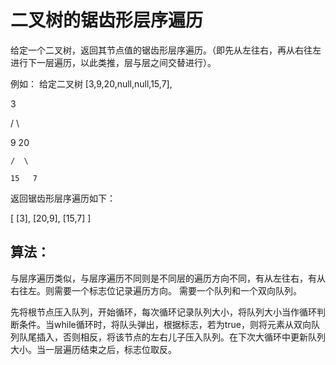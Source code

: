 # 二叉树的锯齿形层序遍历
给定一个二叉树，返回其节点值的锯齿形层序遍历。（即先从左往右，再从右往左进行下一层遍历，以此类推，层与层之间交替进行）。

例如：
给定二叉树 [3,9,20,null,null,15,7],

3

   / \

  9  20

    /  \

    15   7

返回锯齿形层序遍历如下：

[
  [3],
  [20,9],
  [15,7]
]
## 算法：
与层序遍历类似，与层序遍历不同则是不同层的遍历方向不同，有从左往右，有从右往左。则需要一个标志位记录遍历方向。
需要一个队列和一个双向队列。

先将根节点压入队列，开始循环，每次循环记录队列大小，将队列大小当作循环判断条件。当while循环时，将队头弹出，根据标志，若为true，则将元素从双向队列队尾插入，否则相反，将该节点的左右儿子压入队列。在下次大循环中更新队列大小。当一层遍历结束之后，标志位取反。
